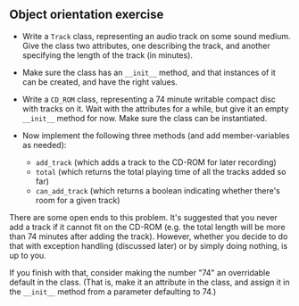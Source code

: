 
## Object orientation exercise

* Write a `Track` class, representing an audio track on some sound medium. Give
  the class two attributes, one describing the track, and another specifying the
  length of the track (in minutes).

* Make sure the class has an `__init__` method, and that instances of it can be
  created, and have the right values.

* Write a `CD_ROM` class, representing a 74 minute writable compact disc with
  tracks on it. Wait with the attributes for a while, but give it an empty
  `__init__` method for now. Make sure the class can be instantiated.

* Now implement the following three methods (and add member-variables as needed):
    * `add_track` (which adds a track to the CD-ROM for later recording)
    * `total` (which returns the total playing time of all the tracks added so far)
    * `can_add_track` (which returns a boolean indicating whether there's room
      for a given track)

There are some open ends to this problem. It's suggested that you never add a
track if it cannot fit on the CD-ROM (e.g. the total length will be more than
74 minutes after adding the track). However, whether you decide to do that
with exception handling (discussed later) or by simply doing nothing, is up
to you.

If you finish with that, consider making the number "74" an overridable default
in the class. (That is, make it an attribute in the class, and assign it in the
`__init__` method from a parameter defaulting to 74.)
